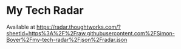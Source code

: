 # My Tech Radar

Available at https://radar.thoughtworks.com/?sheetId=https%3A%2F%2Fraw.githubusercontent.com%2FSimon-Boyer%2Fmy-tech-radar%2Fjson%2Fradar.json